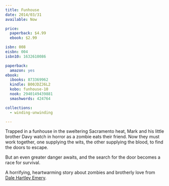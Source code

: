 ```yaml
---
title: Funhouse
date: 2014/03/31
available: Now

price:
  paperback: $4.99
  ebook: $2.99

isbn: 008
eisbn: 004
isbn10: 1632610086

paperback:
  amazon: yes
ebook:
  ibooks: 873369962
  kindle: B00JDZJ6L2 
  kobo: funhouse-10
  nook: 2940149439881
  smashwords: 424764

collections:
  - winding-unwinding

---
```


Trapped in a funhouse in the sweltering Sacramento heat,
Mark and his little brother Davy
watch in horror as a zombie eats their friend.
Now they must work together,
one supplying the wits,
the other supplying the blood,
to find the doors to escape. 
 
But an even greater danger awaits,
and the search for the door becomes a race for survival. 
 
A horrifying, heartwarming story
about zombies and brotherly love
from [Dale Hartley Emery](http://dalehartleyemery.com).

